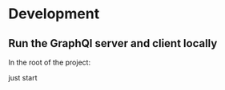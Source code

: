 # Development

## Run the GraphQl server and client locally

In the root of the project:

  just start


